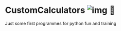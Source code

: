 # CustomCalculators  ![img](https://img.shields.io/badge/buhohacker-CustomCalculators-blue) 🦉
Just some first programmes for python fun and training
